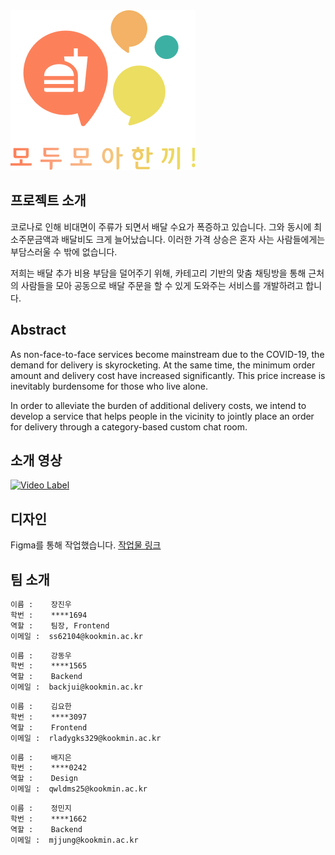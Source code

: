 <img src="./logo.png">

## 프로젝트 소개
코로나로 인해 비대면이 주류가 되면서 배달 수요가 폭증하고 있습니다. 그와 동시에 최소주문금액과 배달비도 크게 늘어났습니다. 이러한 가격 상승은 혼자 사는 사람들에게는 부담스러울 수 밖에 없습니다.  

저희는 배달 추가 비용 부담을 덜어주기 위해, 카테고리 기반의 맞춤 채팅방을 통해 근처의 사람들을 모아 공동으로 배달 주문을 할 수 있게 도와주는 서비스를 개발하려고 합니다. 

## Abstract
As non-face-to-face services become mainstream due to the COVID-19, the demand for delivery is skyrocketing. At the same time, the minimum order amount and delivery cost have increased significantly. This price increase is inevitably burdensome for those who live alone.

In order to alleviate the burden of additional delivery costs, we intend to develop a service that helps people in the vicinity to jointly place an order for delivery through a category-based custom chat room.

## 소개 영상
[![Video Label](img.youtube.com/vi/VveeCXIwtDE/maxresdefault.jpg)](https://www.youtube.com/watch?v=VveeCXIwtDE)

## 디자인
Figma를 통해 작업했습니다.
[작업물 링크](https://www.figma.com/file/EIblEiYbxs0DT2U9LMIDnq/%EB%AA%A8%EB%91%90%EB%AA%A8%EC%95%84%ED%95%9C%EB%81%BC!?node-id=2%3A2684)

## 팀 소개
```markdown
이름 :    장진우
학번 :    ****1694
역할 :    팀장, Frontend
이메일 :  ss62104@kookmin.ac.kr
```
```markdown
이름 :    강동우
학번 :    ****1565
역할 :    Backend
이메일 :  backjui@kookmin.ac.kr
```
```markdown
이름 :    김요한
학번 :    ****3097
역할 :    Frontend
이메일 :  rladygks329@kookmin.ac.kr
```
```markdown
이름 :    배지은
학번 :    ****0242
역할 :    Design
이메일 :  qwldms25@kookmin.ac.kr
```
```markdown
이름 :    정민지
학번 :    ****1662
역할 :    Backend
이메일 :  mjjung@kookmin.ac.kr
```
